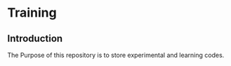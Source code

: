 # Training
## Introduction
The Purpose of this repository is to store experimental and learning codes.

